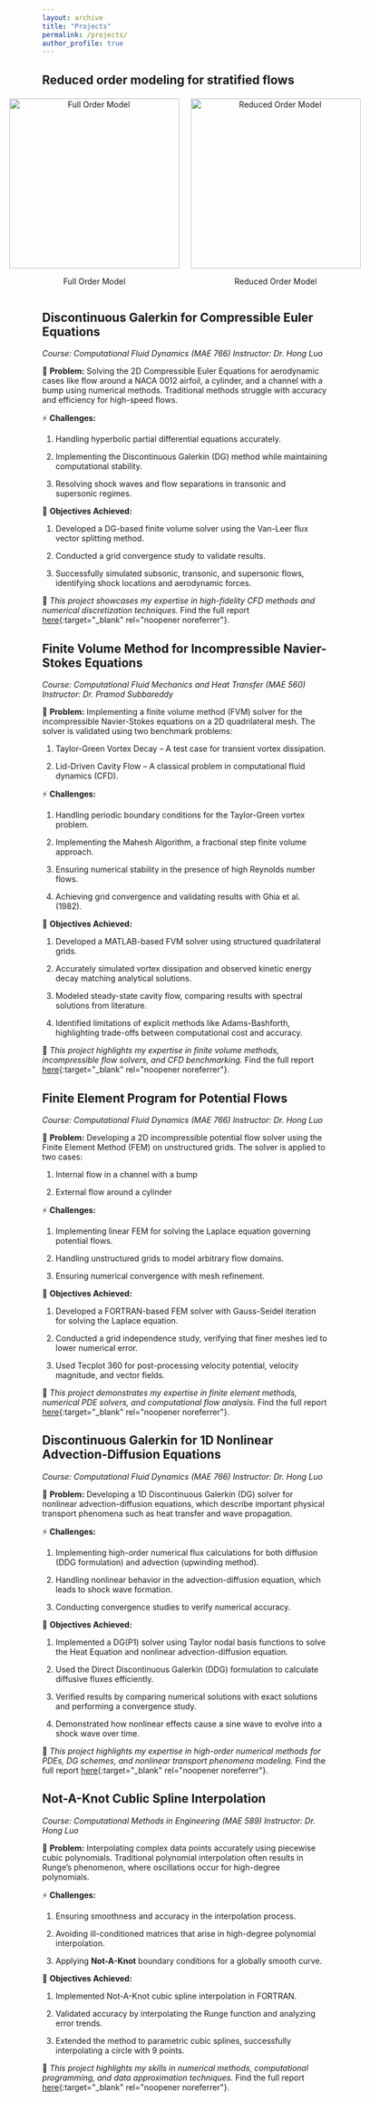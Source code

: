 ```yaml
---
layout: archive
title: "Projects"
permalink: /projects/
author_profile: true
---
```

## Reduced order modeling for stratified flows

<div style="display: flex; justify-content: center; gap: 20px; margin-top: 20px;">
    <div style="text-align: center;">
        <img src="/files/gifs/fom_phi_heatedCav_2D_Ra1p5e9.gif" alt="Full Order Model" style="width: 300px; height: auto;">
        <p>Full Order Model</p>
    </div>
    <div style="text-align: center;">
        <img src="/files/gifs/r200_phi_heatedCav_2D_Ra1p5e9.gif" alt="Reduced Order Model" style="width: 300px; height: auto;">
        <p>Reduced Order Model</p>
    </div>
</div>


## Discontinuous Galerkin for Compressible Euler Equations
_Course: Computational Fluid Dynamics (MAE 766)_
_Instructor: Dr. Hong Luo_

📌 **Problem:** Solving the 2D Compressible Euler Equations for aerodynamic cases like flow around a NACA 0012 airfoil, a cylinder, and a channel with a bump using numerical methods. Traditional methods struggle with accuracy and efficiency for high-speed flows.

⚡ **Challenges:** 

1. Handling hyperbolic partial differential equations accurately.

2. Implementing the Discontinuous Galerkin (DG) method while maintaining computational stability.

3. Resolving shock waves and flow separations in transonic and supersonic regimes.

🎯 **Objectives Achieved:**

1. Developed a DG-based finite volume solver using the Van-Leer flux vector splitting method.

2. Conducted a grid convergence study to validate results.

3. Successfully simulated subsonic, transonic, and supersonic flows, identifying shock locations and aerodynamic forces.

🔗 _This project showcases my expertise in high-fidelity CFD methods and numerical discretization techniques._ Find the full report [here](/files/CFD2_MAE766_Project2_DG_ComprEuler.pdf){:target="_blank" rel="noopener noreferrer"}. 

## Finite Volume Method for Incompressible Navier-Stokes Equations
_Course: Computational Fluid Mechanics and Heat Transfer (MAE 560)_
_Instructor: Dr. Pramod Subbareddy_

📌 **Problem:** Implementing a finite volume method (FVM) solver for the incompressible Navier-Stokes equations on a 2D quadrilateral mesh. The solver is validated using two benchmark problems:

1. Taylor-Green Vortex Decay – A test case for transient vortex dissipation.

2. Lid-Driven Cavity Flow – A classical problem in computational fluid dynamics (CFD).

⚡ **Challenges:**

1. Handling periodic boundary conditions for the Taylor-Green vortex problem.

2. Implementing the Mahesh Algorithm, a fractional step finite volume approach.

3. Ensuring numerical stability in the presence of high Reynolds number flows.

4. Achieving grid convergence and validating results with Ghia et al. (1982).

🎯 **Objectives Achieved:**

1. Developed a MATLAB-based FVM solver using structured quadrilateral grids.

2. Accurately simulated vortex dissipation and observed kinetic energy decay matching analytical solutions.

3. Modeled steady-state cavity flow, comparing results with spectral solutions from literature.

4. Identified limitations of explicit methods like Adams-Bashforth, highlighting trade-offs between computational cost and accuracy.

🔗 _This project highlights my expertise in finite volume methods, incompressible flow solvers, and CFD benchmarking._ Find the full report [here](/files/CFD1_MAE560_Project1_INS_2DProblems.pdf){:target="_blank" rel="noopener noreferrer"}.

## Finite Element Program for Potential Flows
_Course: Computational Fluid Dynamics (MAE 766)_
_Instructor: Dr. Hong Luo_

📌 **Problem:** Developing a 2D incompressible potential flow solver using the Finite Element Method (FEM) on unstructured grids. The solver is applied to two cases:

1. Internal flow in a channel with a bump

2. External flow around a cylinder

⚡ **Challenges:**

1. Implementing linear FEM for solving the Laplace equation governing potential flows.

2. Handling unstructured grids to model arbitrary flow domains.

3. Ensuring numerical convergence with mesh refinement.

🎯 **Objectives Achieved:**

1. Developed a FORTRAN-based FEM solver with Gauss-Seidel iteration for solving the Laplace equation.

2. Conducted a grid independence study, verifying that finer meshes led to lower numerical error.

3. Used Tecplot 360 for post-processing velocity potential, velocity magnitude, and vector fields.

🔗 _This project demonstrates my expertise in finite element methods, numerical PDE solvers, and computational flow analysis._ Find the full report [here](/files/CFD2_MAE766_Project1_PotentialFlow.pdf){:target="_blank" rel="noopener noreferrer"}.

## Discontinuous Galerkin for 1D Nonlinear Advection-Diffusion Equations
_Course: Computational Fluid Dynamics (MAE 766)_
_Instructor: Dr. Hong Luo_

📌 **Problem:** Developing a 1D Discontinuous Galerkin (DG) solver for nonlinear advection-diffusion equations, which describe important physical transport phenomena such as heat transfer and wave propagation.

⚡ **Challenges:**

1. Implementing high-order numerical flux calculations for both diffusion (DDG formulation) and advection (upwinding method).

2. Handling nonlinear behavior in the advection-diffusion equation, which leads to shock wave formation.

3. Conducting convergence studies to verify numerical accuracy.

🎯 **Objectives Achieved:**

1. Implemented a DG(P1) solver using Taylor nodal basis functions to solve the Heat Equation and nonlinear advection-diffusion equation.

2. Used the Direct Discontinuous Galerkin (DDG) formulation to calculate diffusive fluxes efficiently.

3. Verified results by comparing numerical solutions with exact solutions and performing a convergence study.

4. Demonstrated how nonlinear effects cause a sine wave to evolve into a shock wave over time.

🔗 _This project highlights my expertise in high-order numerical methods for PDEs, DG schemes, and nonlinear transport phenomena modeling._ Find the full report [here](/files/CFD2_MAE766_Project3_DGP1_AdvDiff.pdf){:target="_blank" rel="noopener noreferrer"}.

## Not-A-Knot Cublic Spline Interpolation
_Course: Computational Methods in Engineering (MAE 589)_
_Instructor: Dr. Hong Luo_

📌 **Problem:** Interpolating complex data points accurately using piecewise cubic polynomials. Traditional polynomial interpolation often results in Runge’s phenomenon, where oscillations occur for high-degree polynomials.

⚡ **Challenges:**

1. Ensuring smoothness and accuracy in the interpolation process.

2. Avoiding ill-conditioned matrices that arise in high-degree polynomial interpolation.

3. Applying **Not-A-Knot** boundary conditions for a globally smooth curve.

🎯 **Objectives Achieved:**

1. Implemented Not-A-Knot cubic spline interpolation in FORTRAN.

2. Validated accuracy by interpolating the Runge function and analyzing error trends.

3. Extended the method to parametric cubic splines, successfully interpolating a circle with 9 points.

🔗 _This project highlights my skills in numerical methods, computational programming, and data approximation techniques._  Find the full report [here](/files/CompMethods_MAE589_Project_CubicSpline.pdf){:target="_blank" rel="noopener noreferrer"}.